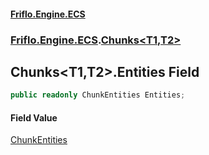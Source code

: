 #### [Friflo.Engine.ECS](index.md#'index')
### [Friflo.Engine.ECS](Friflo.Engine.ECS.md#'Friflo.Engine.ECS').[Chunks&lt;T1,T2&gt;](Chunks_T1,T2_.md#'Friflo.Engine.ECS.Chunks<T1,T2>')

## Chunks<T1,T2>.Entities Field

```csharp
public readonly ChunkEntities Entities;
```

#### Field Value
[ChunkEntities](ChunkEntities.md#'Friflo.Engine.ECS.ChunkEntities')